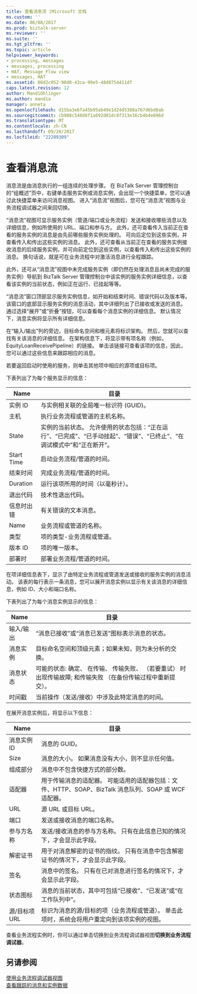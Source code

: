 ```yaml
---
title: 查看消息流 |Microsoft 文档
ms.custom: ''
ms.date: 06/08/2017
ms.prod: biztalk-server
ms.reviewer: ''
ms.suite: ''
ms.tgt_pltfrm: ''
ms.topic: article
helpviewer_keywords:
- processing, messages
- messages, processing
- HAT, Message Flow view
- messages, HAT
ms.assetid: 08d2c052-98d0-43ca-99e5-48d0754411df
caps.latest.revision: 12
author: MandiOhlinger
ms.author: mandia
manager: anneta
ms.openlocfilehash: d15ba3e6fa45b95ab49e1d24d5388a767d6bd8ab
ms.sourcegitcommit: cb908c540d8f1a692d01dc8f313e16cb4b4e696d
ms.translationtype: MT
ms.contentlocale: zh-CN
ms.lasthandoff: 09/20/2017
ms.locfileid: "22289309"
---
```

# <a name="viewing-message-flow"></a>查看消息流
消息流是由消息执行的一组连续的处理步骤。 在 BizTalk Server 管理控制台的“组概述”页中，右键单击服务实例或消息实例，会出现一个快捷菜单，您可以通过此快捷菜单来访问消息视图。 进入“消息流”视图后，您可在“消息流”视图与业务流程调试器之间来回切换。  
  
 “消息流”视图可显示服务实例（管道/端口或业务流程）发送和接收哪些消息以及详细信息，例如所使用的 URL、端口和参与方。 此外，还可查看传入当前正在查看的服务实例的消息是由先前哪些服务实例处理的。 可向后定位到这些实例，并查看传入和传出这些实例的消息。 此外，还可查看从当前正在查看的服务实例接收消息的后续服务实例，并可向前定位到这些实例，以查看传入和传出这些实例的消息。 换句话说，就是可在业务流程中对激活消息进行全程跟踪。  
  
 此外，还可从“消息流”视图中未完成服务实例（即仍然在处理消息且尚未完成的服务实例）导航到 BizTalk Server 管理控制台中该实例的服务实例详细信息，以查看该实例的当前状态，例如正在运行、已挂起等等。  
  
 “消息流”窗口顶部显示服务实例信息，如开始和结束时间、错误代码以及版本等。 该窗口的底部显示服务实例的消息活动，其中详细列出了已接收或发送的消息。 通过选择“展开”或“折叠”按钮，可以查看每个消息实例的详细信息。 默认情况下，消息实例将显示所有详细信息。  
  
 在“输入/输出”列的旁边，目标命名空间和根元素将标识架构。 然后，您就可以查找有关该消息的详细信息。 在架构信息下，将显示带有项名称（例如，EquityLoanReceivePipeline）的链接。 单击该链接可查看该项的信息，因此，您可以通过这些信息来跟踪相应的消息。  
  
 若要返回启动时使用的服务，则单击其他项中相应的源项或目标项。  
  
 下表列出了为每个服务显示的信息：  
  
|Name|目录|  
|----------|--------------|  
|实例 ID|与实例相关联的全局唯一标识符 (GUID)。|  
|主机|执行业务流程或管道的主机名称。|  
|State|实例的当前状态。 允许使用的状态包括：“正在运行”、“已完成”、“已手动挂起”、“错误”、“已终止”、“在调试模式中”和“正在断开”。|  
|Start Time|启动业务流程/管道的时间。|  
|结束时间|完成业务流程/管道的时间。|  
|Duration|运行该项所用的时间（以毫秒计）。|  
|退出代码|技术性退出代码。|  
|信息时出错|有关错误的文本消息。|  
|Name|业务流程或管道的名称。|  
|类型|项的类型-业务流程或管道。|  
|版本 ID|项的唯一版本。|  
|部署时|部署业务流程/管道的时间。|  
  
 在项详细信息表下，显示了由特定业务流程或管道发送或接收的服务实例的消息活动。 该表的每行表示一条消息，您可以展开消息实例以显示有关该消息的详细信息，例如 ID、大小和端口名称。  
  
 下表列出了为每个消息实例显示的信息：  
  
|Name|目录|  
|----------|--------------|  
|输入/输出|“消息已接收”或“消息已发送”图标表示消息的状态。|  
|消息实例|目标命名空间和顶级元素；如果未知，则为未分析的交换。|  
|消息状态|可能的状态: 确定、 在传输、 传输失败、 （若要重试） 时出现传输故障; 和传输失败 （在备份传输过程中重新提交）。|  
|时间戳|当前操作（发送/接收）中涉及此特定消息的时间。|  
  
 在展开消息实例后，将显示以下信息：  
  
|Name|目录|  
|----------|--------------|  
|消息实例 ID|消息的 GUID。|  
|Size|消息的大小。 如果消息没有大小，则不显示任何值。|  
|组成部分|消息中不包含快捷方式的部分数。|  
|适配器|用于传输消息的适配器。 可能适用的适配器包括：文件、HTTP、SOAP、BizTalk 消息队列、SOAP 或 WCF 适配器。|  
|URL|源 URL 或目标 URL。|  
|端口|发送或接收消息的端口名称。|  
|参与方名称|发送/接收消息的参与方名称。 只有在此信息已知的情况下，才会显示此字段。|  
|解密证书|用于对消息解密的证书的指纹。 只有在消息中包含解密证书的情况下，才会显示此字段。|  
|签名|消息中的签名。 只有在已对消息进行签名的情况下，才会显示此字段。|  
|状态图标|消息的当前状态，其中可包括“已接收”、“已发送”或“在工作队列中”。|  
|源/目标项 URL|标识为消息的源/目标的项（业务流程或管道）。 单击此项时，系统会将用户重定向到该项实例的视图。|  
  
 查看业务流程实例时，你可以通过单击切换到业务流程调试器视图**切换到业务流程调试器**。  
  
## <a name="see-also"></a>另请参阅  
 [使用业务流程调试器视图](../core/working-with-the-orchestration-debugger-view.md)   
 [查看跟踪的消息和实例数据](../core/viewing-tracked-message-and-instance-data.md)